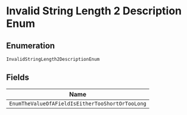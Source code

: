 
# Invalid String Length 2 Description Enum

## Enumeration

`InvalidStringLength2DescriptionEnum`

## Fields

| Name |
|  --- |
| `EnumTheValueOfAFieldIsEitherTooShortOrTooLong` |

